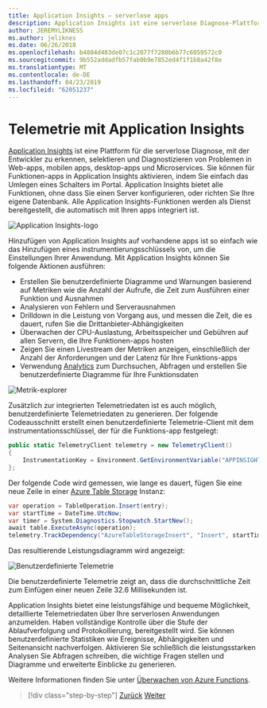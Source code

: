 ```yaml
---
title: Application Insights – serverlose apps
description: Application Insights ist eine serverlose Diagnose-Plattform, mit der Entwickler zu erkennen, selektieren und Diagnostizieren von Problemen in Web-apps, mobile apps, desktop-apps und Microservices.
author: JEREMYLIKNESS
ms.author: jeliknes
ms.date: 06/26/2018
ms.openlocfilehash: b4884d483de07c1c2077f7280b6b77c6059572c0
ms.sourcegitcommit: 9b552addadfb57fab0b9e7852ed4f1f1b8a42f8e
ms.translationtype: MT
ms.contentlocale: de-DE
ms.lasthandoff: 04/23/2019
ms.locfileid: "62051237"
---
```

# <a name="telemetry-with-application-insights"></a>Telemetrie mit Application Insights

[Application Insights](https://docs.microsoft.com/azure/application-insights) ist eine Plattform für die serverlose Diagnose, mit der Entwickler zu erkennen, selektieren und Diagnostizieren von Problemen in Web-apps, mobilen apps, desktop-apps und Microservices. Sie können für Funktionen-apps in Application Insights aktivieren, indem Sie einfach das Umlegen eines Schalters im Portal. Application Insights bietet alle Funktionen, ohne dass Sie einen Server konfigurieren, oder richten Sie Ihre eigene Datenbank. Alle Application Insights-Funktionen werden als Dienst bereitgestellt, die automatisch mit Ihren apps integriert ist.

![Application Insights-logo](./media/application-insights-logo.png)

Hinzufügen von Application Insights auf vorhandene apps ist so einfach wie das Hinzufügen eines instrumentierungsschlüssels von, um die Einstellungen Ihrer Anwendung. Mit Application Insights können Sie folgende Aktionen ausführen:

* Erstellen Sie benutzerdefinierte Diagramme und Warnungen basierend auf Metriken wie die Anzahl der Aufrufe, die Zeit zum Ausführen einer Funktion und Ausnahmen
* Analysieren von Fehlern und Serverausnahmen
* Drilldown in die Leistung von Vorgang aus, und messen die Zeit, die es dauert, rufen Sie die Drittanbieter-Abhängigkeiten
* Überwachen der CPU-Auslastung, Arbeitsspeicher und Gebühren auf allen Servern, die Ihre Funktionen-apps hosten
* Zeigen Sie einen Livestream der Metriken anzeigen, einschließlich der Anzahl der Anforderungen und der Latenz für Ihre Funktions-apps
* Verwendung [Analytics](https://docs.microsoft.com/azure/application-insights/app-insights-analytics) zum Durchsuchen, Abfragen und erstellen Sie benutzerdefinierte Diagramme für Ihre Funktionsdaten

![Metrik-explorer](./media/metrics-explorer.png)

Zusätzlich zur integrierten Telemetriedaten ist es auch möglich, benutzerdefinierte Telemetriedaten zu generieren. Der folgende Codeausschnitt erstellt einen benutzerdefinierte Telemetrie-Client mit dem instrumentationsschlüssel, der für die Funktions-app festgelegt:

```csharp
public static TelemetryClient telemetry = new TelemetryClient()
{
    InstrumentationKey = Environment.GetEnvironmentVariable("APPINSIGHTS_INSTRUMENTATIONKEY")
};
```

Der folgende Code wird gemessen, wie lange es dauert, fügen Sie eine neue Zeile in einer [Azure Table Storage](https://docs.microsoft.com/azure/cosmos-db/table-storage-overview) Instanz:

```csharp
var operation = TableOperation.Insert(entry);
var startTime = DateTime.UtcNow;
var timer = System.Diagnostics.Stopwatch.StartNew();
await table.ExecuteAsync(operation);
telemetry.TrackDependency("AzureTableStorageInsert", "Insert", startTime, timer.Elapsed, true);
```

Das resultierende Leistungsdiagramm wird angezeigt:

![Benutzerdefinierte Telemetrie](./media/custom-telemetry.png)

Die benutzerdefinierte Telemetrie zeigt an, dass die durchschnittliche Zeit zum Einfügen einer neuen Zeile 32.6 Millisekunden ist.

Application Insights bietet eine leistungsfähige und bequeme Möglichkeit, detaillierte Telemetriedaten über Ihre serverlosen Anwendungen anzumelden. Haben vollständige Kontrolle über die Stufe der Ablaufverfolgung und Protokollierung, bereitgestellt wird. Sie können benutzerdefinierte Statistiken wie Ereignisse, Abhängigkeiten und Seitenansicht nachverfolgen. Aktivieren Sie schließlich die leistungsstarken Analysen Sie Abfragen schreiben, die wichtige Fragen stellen und Diagramme und erweiterte Einblicke zu generieren.

Weitere Informationen finden Sie unter [Überwachen von Azure Functions](https://docs.microsoft.com/azure/azure-functions/functions-monitoring).

>[!div class="step-by-step"]
>[Zurück](azure-functions.md)
>[Weiter](logic-apps.md)
